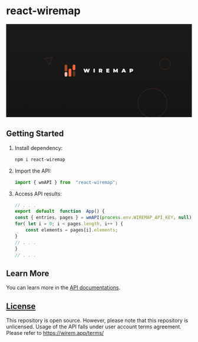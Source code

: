 # react-wiremap

![thumbnail](/thumb.png)

## Getting Started

1. Install dependency:

    ```bash
    npm i react-wiremap
    ```

2. Import the API:

    ```js
    import { wmAPI } from  "react-wiremap";
    ```

3. Access API results:

    ```js
    // . . .
    export  default  function  App() {
    const { entries, pages } = wmAPI(process.env.WIREMAP_API_KEY, null);
    for( let i = 0; i < pages.length, i++ ) {
        const elements = pages[i].elements;
    }
    // . . .
    }
    // . . .
    ```

## Learn More

You can learn more in the [API documentations](https://wirem.app/docs/api/).

## [License](/LICENSE)

This repository is open source. However, please note that this repository is unlicensed. Usage of the API falls under user account terms agreement. Please refer to <https://wirem.app/terms/>
